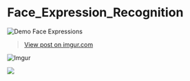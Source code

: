 # Face_Expression_Recognition
![Demo Face Expressions](https://s7.gifyu.com/images/ezgif.com-resizefa7dbcf8549d1865.gif)
<blockquote class="imgur-embed-pub" lang="en" data-id="8iNVYHg"><a href="https://imgur.com/8iNVYHg">View post on imgur.com</a></blockquote><script async src="//s.imgur.com/min/embed.js" charset="utf-8"></script>

![Imgur](https://i.imgur.com/WAqjeYB.gif)

<img src="https://i.imgur.com/WAqjeYB.gifv"/>
